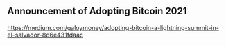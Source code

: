 ## Announcement of Adopting Bitcoin 2021
https://medium.com/galoymoney/adopting-bitcoin-a-lightning-summit-in-el-salvador-8d6e431fdaac
